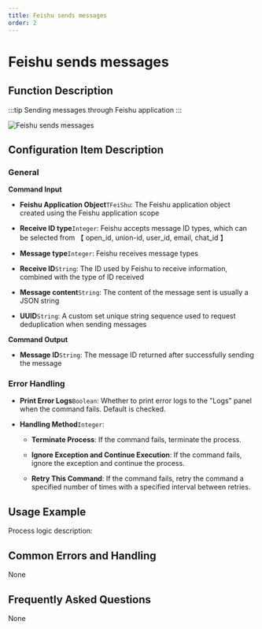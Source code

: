 ```yaml
---
title: Feishu sends messages
order: 2
---
```


# Feishu sends messages

## Function Description

:::tip 
Sending messages through Feishu application
:::

![Feishu sends messages](../../../assets/Feishu%20sends%20messages_command.png)

## Configuration Item Description

### General

**Command Input**

- **Feishu Application Object**`TFeiShu`: The Feishu application object created using the Feishu application scope

- **Receive ID type**`Integer`: Feishu accepts message ID types, which can be selected from 【 open_id, union-id, user_id, email, chat_id 】

- **Message type**`Integer`: Feishu receives message types

- **Receive ID**`String`: The ID used by Feishu to receive information, combined with the type of ID received

- **Message content**`String`: The content of the message sent is usually a JSON string

- **UUID**`String`: A custom set unique string sequence used to request deduplication when sending messages


**Command Output**

- **Message ID**`String`: The message ID returned after successfully sending the message

### Error Handling

- **Print Error Logs**`Boolean`: Whether to print error logs to the "Logs" panel when the command fails. Default is checked. 

- **Handling Method**`Integer`:

    - **Terminate Process**: If the command fails, terminate the process.

    - **Ignore Exception and Continue Execution**: If the command fails, ignore the exception and continue the process.

    - **Retry This Command**: If the command fails, retry the command a specified number of times with a specified interval between retries.

## Usage Example

Process logic description:

## Common Errors and Handling

None

## Frequently Asked Questions

None

